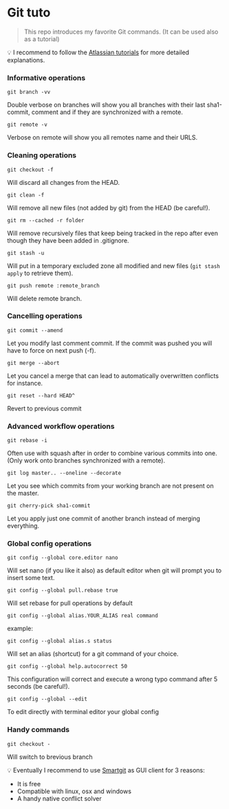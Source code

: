 # Git tuto

>This repo introduces my favorite Git commands. (It can be used also as a tutorial)

:bulb: I recommend to follow the [Atlassian tutorials](https://www.atlassian.com/git/tutorials/) for more detailed explanations.

### Informative operations

`git branch -vv`

Double verbose on branches will show you all branches with their last sha1-commit, comment
and if they are synchronized with a remote.

`git remote -v`

Verbose on remote will show you all remotes name and their URLS.

### Cleaning operations

`git checkout -f`

Will discard all changes from the HEAD.

`git clean -f`

Will remove all new files (not added by git) from the HEAD (be careful!).

`git rm --cached -r folder`

Will remove recursively files that keep being tracked in the repo after even though they have been added in .gitignore.

`git stash -u`

Will put in a temporary excluded zone all modified and new files (`git stash apply` to retrieve them).

`git push remote :remote_branch`

Will delete remote branch.

### Cancelling operations

`git commit --amend`

Let you modify last comment commit. If the commit was pushed you will have to force on next push (-f).

`git merge --abort`

Let you cancel a merge that can lead to automatically overwritten conflicts for instance.

`git reset --hard HEAD^`

Revert to previous commit

### Advanced workflow operations

`git rebase -i`

Often use with squash after in order to combine various commits into one. (Only work onto branches synchronized with a remote).

`git log master.. --oneline --decorate`

Let you see which commits from your working branch are not present on the master.

`git cherry-pick sha1-commit`

Let you apply just one commit of another branch instead of merging everything.

### Global config operations

`git config --global core.editor nano`

Will set nano (if you like it also) as default editor when git will prompt you to insert some text.

`git config --global pull.rebase true`

Will set rebase for pull operations by default

`git config --global alias.YOUR_ALIAS real command`

example:

`git config --global alias.s status`

Will set an alias (shortcut) for a git command of your choice.

`git config --global help.autocorrect 50`

This configuration will correct and execute a wrong typo command after 5 seconds (be careful!).

`git config --global --edit`

To edit directly with terminal editor your global config

### Handy commands

`git checkout -`

Will switch to brevious branch

:bulb: Eventually I recommend to use [Smartgit](http://www.syntevo.com/smartgit) as GUI client for 3 reasons:

- It is free
- Compatible with linux, osx and windows
- A handy native conflict solver
